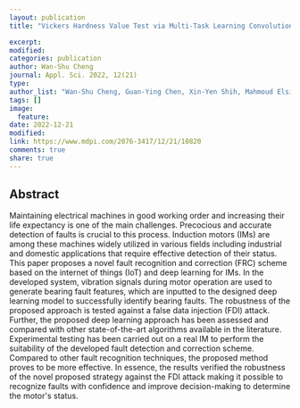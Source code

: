 ```yaml
---
layout: publication
title: "Vickers Hardness Value Test via Multi-Task Learning Convolutional Neural Networks and Image Augmentation"

excerpt:
modified:
categories: publication
author: Wan-Shu Cheng
journal: Appl. Sci. 2022, 12(21)
type: 
author_list: "Wan-Shu Cheng, Guan-Ying Chen, Xin-Yen Shih, Mahmoud Elsisi, Meng-Hsiu Tsai and Hong-Jie Dai"
tags: []
image: 
  feature:
date: 2022-12-21
modified: 
link: https://www.mdpi.com/2076-3417/12/21/10820 
comments: true
share: true
---
```


## Abstract

Maintaining electrical machines in good working order and increasing their life expectancy is one of the main challenges. Precocious and accurate detection of faults is crucial to this process. Induction motors (IMs) are among these machines widely utilized in various fields including industrial and domestic applications that require effective detection of their status. This paper proposes a novel fault recognition and correction (FRC) scheme based on the internet of things (IoT) and deep learning for IMs. In the developed system, vibration signals during motor operation are used to generate bearing fault features, which are inputted to the designed deep learning model to successfully identify bearing faults. The robustness of the proposed approach is tested against a false data injection (FDI) attack. Further, the proposed deep learning approach has been assessed and compared with other state-of-the-art algorithms available in the literature. Experimental testing has been carried out on a real IM to perform the suitability of the developed fault detection and correction scheme. Compared to other fault recognition techniques, the proposed method proves to be more effective. In essence, the results verified the robustness of the novel proposed strategy against the FDI attack making it possible to recognize faults with confidence and improve decision-making to determine the motor's status.

